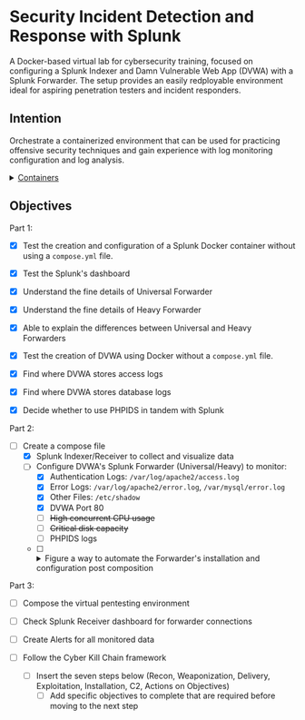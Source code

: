 # Security Incident Detection and Response with Splunk

A Docker-based virtual lab for cybersecurity training, focused on configuring a Splunk Indexer and Damn Vulnerable Web App (DVWA) with a Splunk Forwarder. The setup provides an easily redployable environment ideal for aspiring penetration testers and incident responders.

## Intention

Orchestrate a containerized environment that can be used for practicing offensive security techniques and gain experience with log monitoring configuration and log analysis.

<details>
    <summary><u>Containers</u></summary>

  Damn Vulnerable Web App
  
  Splunk
  
</details>

## Objectives

Part 1:

- [x] Test the creation and configuration of a Splunk Docker container without using a `compose.yml` file.
- [x] Test the Splunk's dashboard
- [x] Understand the fine details of Universal Forwarder
- [x] Understand the fine details of Heavy Forwarder
- [x] Able to explain the differences between Universal and Heavy Forwarders

- [x] Test the creation of DVWA using Docker without a `compose.yml` file.
- [x] Find where DVWA stores access logs
- [x] Find where DVWA stores database logs
- [x] Decide whether to use PHPIDS in tandem with Splunk


Part 2:

- [ ] Create a compose file
    - [x] Splunk Indexer/Receiver to collect and visualize data
    - [ ] Configure DVWA's Splunk Forwarder (Universal/Heavy) to monitor:
        - [x] Authentication Logs: `/var/log/apache2/access.log`
        - [x] Error Logs: `/var/log/apache2/error.log`, `/var/mysql/error.log`
        - [x] Other Files: `/etc/shadow`
        - [x] DVWA Port 80
        - [ ] <s>High concurrent CPU usage</s>
        - [ ] <s>Critical disk capacity</s>
        - [ ] PHPIDS logs
    - [ ] <details><summary>Figure a way to automate the Forwarder's installation and configuration post composition</summary>
      - [ ] Solution 1: Create a script to automate the installation of a Splunk Forwarder
        - [ ] Add command to `compose.yml`: `sh -c "install-splunk-forwarder.sh && echo 'Splunk Forwarder Installed'"`
        - [ ] NOTE: DVWA doesn't have `wget` or `curl`, but has `dpkg`. It may be best to just download the forwarder file onto the host before mounting it directly in `compose.yml` with a volume command like: volumes: `/home/kali/Desktop/splunk_forwarder/splunkforwarder-9.2.1-78803f08aabb-linux-2.6-amd64.deb:/opt/splunkforwarder-9.2.1-78803f08aabb-linux-2.6-amd64.deb`
          - [`install-splunk-forwarder.sh`](https://docs.splunk.com/Documentation/Forwarder/9.2.1/Forwarder/Installanixuniversalforwarder "Universal Forwarder Installation Documentation: *nix"):
            1. `dpkg -i /opt/splunkforwarder-9.2.1-78803f08aabb-linux-2.6-amd64.deb`
            2. `echo 'Splunk Forwarder Installed'`
            3. `export SPLUNK_HOME=/opt/splunkforwarder >> ~/.profile` OR [while in a CLI session](https://docs.splunk.com/Documentation/Splunk/9.2.1/Admin/AbouttheCLI#:~:text=To%20set%20the%20%24SPLUNK_HOME%20environment%20variable%20while%20working%20in%20a%20CLI%20session%3A "Documentation"): `source /opt/splunk/bin/setSplunkEnv` & skip step 4
            4. `export PATH=$SPLUNK_HOME/bin:$PATH`
            5. `splunk add forward-server 127.0.0.1:9997` OR navigate to `$SPLUNK_HOME/bin` and use: `./splunk add forward-server 127.0.0.1:9997`
            6. `splunk add monitor /var/log/apache2/access.log`
            7. `splunk add monitor /var/log/apache2/error.log`
            8. `splunk add monitor /var/log/mysql/error.log`
            9. `splunk add monitor /etc/shadow`
            10. `splunk add tcp 80` OR try: `splunk add monitor 80`
      - [ ] Solution 2: requires I create the `inputs.conf` and `outputs.conf` before composition runtime, and that these configuration files are mounted in a safe directory being being copied to `$SPLUNK_HOME/etc/system/local` post installation of the Splunk Forwarder on DVWA.
      - [x] [Solution 3](https://splunk.github.io/docker-splunk/EXAMPLES.html#create-standalone-and-universal-forwarder): Add a Universal Forwarder container in the compose file and configuring it using `SPLUNK_ADD`</details>

Part 3:

- [ ] Compose the virtual pentesting environment
- [ ] Check Splunk Receiver dashboard for forwarder connections
- [ ] Create Alerts for all monitored data

- [ ] Follow the Cyber Kill Chain framework
  - [ ] Insert the seven steps below (Recon, Weaponization, Delivery, Exploitation, Installation, C2, Actions on Objectives)
    - [ ] Add specific objectives to complete that are required before moving to the next step